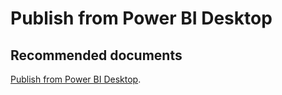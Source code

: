   <properties
	pageTitle="publish from power bi desktop"
	description="publish from power bi desktop"
	service="microsoft.PowerBIDedicated"
	resource="capacities"
	authors="pjfreitas"
	ms.author="pfreitas"	
	displayOrder="800"
	selfHelpType="generic"
	supportTopicIds="32628140"
	productPesIds="16334"
	cloudEnvironments="public, MoonCake, fairfax" 
	articleId="98e63695-6447-2f8d-9497-45400383ce48"
/>

# Publish from Power BI Desktop

## **Recommended documents**

[Publish from Power BI Desktop](https://docs.microsoft.com/power-bi/desktop-upload-desktop-files).<br>